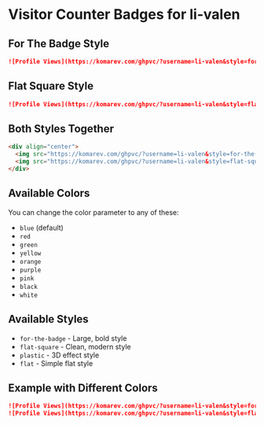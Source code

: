# Visitor Counter Badges for li-valen

## For The Badge Style
```markdown
![Profile Views](https://komarev.com/ghpvc/?username=li-valen&style=for-the-badge&color=blue)
```

## Flat Square Style
```markdown
![Profile Views](https://komarev.com/ghpvc/?username=li-valen&style=flat-square&color=blue)
```

## Both Styles Together
```markdown
<div align="center">
  <img src="https://komarev.com/ghpvc/?username=li-valen&style=for-the-badge&color=blue" alt="Profile Views - For The Badge Style"/>
  <img src="https://komarev.com/ghpvc/?username=li-valen&style=flat-square&color=blue" alt="Profile Views - Flat Square Style"/>
</div>
```

## Available Colors
You can change the color parameter to any of these:
- `blue` (default)
- `red`
- `green`
- `yellow`
- `orange`
- `purple`
- `pink`
- `black`
- `white`

## Available Styles
- `for-the-badge` - Large, bold style
- `flat-square` - Clean, modern style
- `plastic` - 3D effect style
- `flat` - Simple flat style

## Example with Different Colors
```markdown
![Profile Views](https://komarev.com/ghpvc/?username=li-valen&style=for-the-badge&color=green)
![Profile Views](https://komarev.com/ghpvc/?username=li-valen&style=flat-square&color=red)
```
